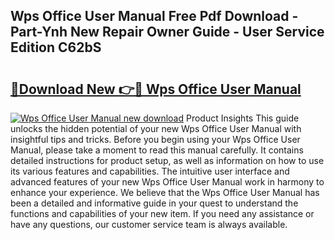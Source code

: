 ## Wps Office User Manual Free Pdf Download - Part-Ynh New Repair Owner Guide - User Service Edition C62bS

# <h2><a href="http://cf21785.oget.top/?id=Wps+Office+User+Manual">🔗Download New 👉🔴 Wps Office User Manual</a></h2>

[![Wps Office User Manual new download](https://i.imgur.com/5g1atiW.png)](http://cf21785.oget.top/?id=Wps+Office+User+Manual)
Product Insights This guide unlocks the hidden potential of your new Wps Office User Manual with insightful tips and tricks. Before you begin using your Wps Office User Manual, please take a moment to read this manual carefully. It contains detailed instructions for product setup, as well as information on how to use its various features and capabilities. The intuitive user interface and advanced features of your new Wps Office User Manual work in harmony to enhance your experience. We believe that the Wps Office User Manual has been a detailed and informative guide in your quest to understand the functions and capabilities of your new item. If you need any assistance or have any questions, our customer service team is always available.
